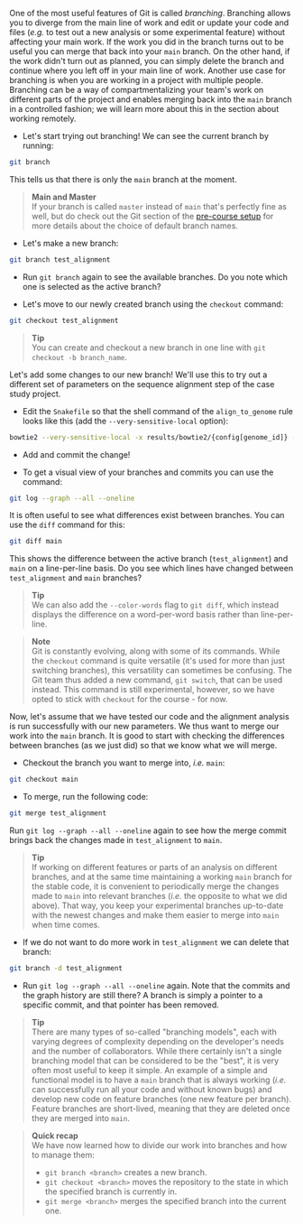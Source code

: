 One of the most useful features of Git is called *branching*. Branching allows
you to diverge from the main line of work and edit or update your code and
files (*e.g.* to test out a new analysis or some experimental feature) without
affecting your main work. If the work you did in the branch turns out to be
useful you can merge that back into your `main` branch. On the other hand, if
the work didn't turn out as planned, you can simply delete the branch and
continue where you left off in your main line of work. Another use case for
branching is when you are working in a project with multiple people. Branching
can be a way of compartmentalizing your team's work on different parts of the
project and enables merging back into the `main` branch in a controlled
fashion; we will learn more about this in the section about working remotely.

* Let's start trying out branching! We can see the current branch by running:

```bash
git branch
```

This tells us that there is only the `main` branch at the moment.

> **Main and Master** <br>
> If your branch is called `master` instead of `main` that's perfectly fine as
> well, but do check out the Git section of the [pre-course setup](pre-course-setup)
> for more details about the choice of default branch names.

* Let's make a new branch:

```bash
git branch test_alignment
```

* Run `git branch` again to see the available branches. Do you note which one
  is selected as the active branch?

* Let's move to our newly created branch using the `checkout` command:

```bash
git checkout test_alignment
```

> **Tip** <br>
> You can create and checkout a new branch in one line with `git checkout -b
> branch_name`.

Let's add some changes to our new branch! We'll use this to try out a different
set of parameters on the sequence alignment step of the case study project.

* Edit the `Snakefile` so that the shell command of the `align_to_genome` rule
  looks like this (add the `--very-sensitive-local` option):

```bash
bowtie2 --very-sensitive-local -x results/bowtie2/{config[genome_id]} -U {input.fastq} > {output} 2>{log}
```

* Add and commit the change!

* To get a visual view of your branches and commits you can use the command:

```bash
git log --graph --all --oneline
```

It is often useful to see what differences exist between branches.
You can use the `diff` command for this:

```bash
git diff main
```

This shows the difference between the active branch (`test_alignment`) and
`main` on a line-per-line basis. Do you see which lines have changed between
`test_alignment` and `main` branches?

> **Tip** <br>
> We can also add the `--color-words` flag to `git diff`, which instead
> displays the difference on a word-per-word basis rather than line-per-line.

> **Note** <br>
> Git is constantly evolving, along with some of its commands. While the
> `checkout` command is quite versatile (it's used for more than just switching
> branches), this versatility can sometimes be confusing. The Git team thus
> added a new command, `git switch`, that can be used instead. This command is
> still experimental, however, so we have opted to stick with `checkout` for
> the course - for now.

Now, let's assume that we have tested our code and the alignment analysis is run
successfully with our new parameters. We thus want to merge our work into the
`main` branch. It is good to start with checking the differences between
branches (as we just did) so that we know what we will merge.

* Checkout the branch you want to merge into, *i.e.* `main`:

```bash
git checkout main
```

* To merge, run the following code:

```bash
git merge test_alignment
```

Run `git log --graph --all --oneline` again to see how the merge commit brings
back the changes made in `test_alignment` to `main`.

> **Tip** <br>
> If working on different features or parts of an analysis on different
> branches, and at the same time maintaining a working `main` branch for the
> stable code, it is convenient to periodically merge the changes made to
> `main` into relevant branches (*i.e.* the opposite to what we did above).
> That way, you keep your experimental branches up-to-date with the newest
> changes and make them easier to merge into `main` when time comes.

* If we do not want to do more work in `test_alignment` we can delete that
  branch:

```bash
git branch -d test_alignment
```

* Run `git log --graph --all --oneline` again. Note that the commits and
  the graph history are still there? A branch is simply a pointer to a
  specific commit, and that pointer has been removed.

> **Tip** <br>
> There are many types of so-called "branching models", each with varying
> degrees of complexity depending on the developer's needs and the number of
> collaborators. While there certainly isn't a single branching model that
> can be considered to be the "best", it is very often most useful to keep it
> simple. An example of a simple and functional model is to have a `main`
> branch that is always working (*i.e.* can successfully run all your code
> and without known bugs) and develop new code on feature branches (one new
> feature per branch). Feature branches are short-lived, meaning that they
> are deleted once they are merged into `main`.

> **Quick recap** <br>
> We have now learned how to divide our work into branches and how to manage
> them:
>
> - `git branch <branch>` creates a new branch.
> - `git checkout <branch>` moves the repository to the state in which the
>   specified branch is currently in.
> - `git merge <branch>` merges the specified branch into the current one.
